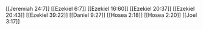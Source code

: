 [[Jeremiah 24:7]]
[[Ezekiel 6:7]]
[[Ezekiel 16:60]]
[[Ezekiel 20:37]]
[[Ezekiel 20:43]]
[[Ezekiel 39:22]]
[[Daniel 9:27]]
[[Hosea 2:18]]
[[Hosea 2:20]]
[[Joel 3:17]]
